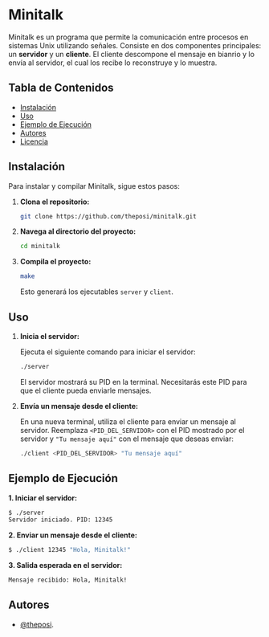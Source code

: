 # Minitalk

Minitalk es un programa que permite la comunicación entre procesos en sistemas Unix utilizando señales. Consiste en dos componentes principales: un **servidor** y un **cliente**. El cliente descompone el mensaje en bianrio y lo envía al servidor, el cual los recibe lo reconstruye y lo muestra.

## Tabla de Contenidos

- [Instalación](#instalación)
- [Uso](#uso)
- [Ejemplo de Ejecución](#ejemplo-de-ejecución)
- [Autores](#autores)
- [Licencia](#licencia)

## Instalación

Para instalar y compilar Minitalk, sigue estos pasos:

1. **Clona el repositorio:**

   ```bash
   git clone https://github.com/theposi/minitalk.git
   ```

2. **Navega al directorio del proyecto:**

   ```bash
   cd minitalk
   ```

3. **Compila el proyecto:**

   ```bash
   make
   ```

   Esto generará los ejecutables `server` y `client`.

## Uso

1. **Inicia el servidor:**

   Ejecuta el siguiente comando para iniciar el servidor:

   ```bash
   ./server
   ```

   El servidor mostrará su PID en la terminal. Necesitarás este PID para que el cliente pueda enviarle mensajes.

2. **Envía un mensaje desde el cliente:**

   En una nueva terminal, utiliza el cliente para enviar un mensaje al servidor. Reemplaza `<PID_DEL_SERVIDOR>` con el PID mostrado por el servidor y `"Tu mensaje aquí"` con el mensaje que deseas enviar:

   ```bash
   ./client <PID_DEL_SERVIDOR> "Tu mensaje aquí"
   ```

## Ejemplo de Ejecución

**1. Iniciar el servidor:**

```bash
$ ./server
Servidor iniciado. PID: 12345
```

**2. Enviar un mensaje desde el cliente:**

```bash
$ ./client 12345 "Hola, Minitalk!"
```

**3. Salida esperada en el servidor:**

```bash
Mensaje recibido: Hola, Minitalk!
```

## Autores

- [@theposi](https://www.linkedin.com/in/cristian-zapata-arias-6733a6220/).
